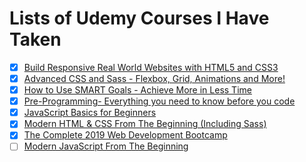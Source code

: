 # Lists of Udemy Courses I Have Taken

- [x] [Build Responsive Real World Websites with HTML5 and CSS3](https://www.udemy.com/design-and-develop-a-killer-website-with-html5-and-css3/)
- [x] [Advanced CSS and Sass - Flexbox, Grid, Animations and More!](advanced-css-and-sass.md)
- [x] [How to Use SMART Goals - Achieve More in Less Time](how-to-use-smart-goals.md)
- [x] [Pre-Programming- Everything you need to know before you code](pre-programming-everything-you-need-to-know-before-you-code.md)
- [x] [JavaScript Basics for Beginners](javascript-basics-for-beginners.md)
- [x] [Modern HTML & CSS From The Beginning (Including Sass)](modern-html-and-css-from-the-beginning-including-sass.md)
- [x] [The Complete 2019 Web Development Bootcamp](the-complete-web-development-bootcamp.md)
- [ ] [Modern JavaScript From The Beginning](modern-javascript-from-the-beginning.md)